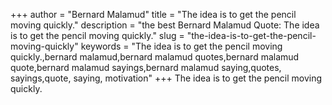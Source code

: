 +++
author = "Bernard Malamud"
title = "The idea is to get the pencil moving quickly."
description = "the best Bernard Malamud Quote: The idea is to get the pencil moving quickly."
slug = "the-idea-is-to-get-the-pencil-moving-quickly"
keywords = "The idea is to get the pencil moving quickly.,bernard malamud,bernard malamud quotes,bernard malamud quote,bernard malamud sayings,bernard malamud saying,quotes, sayings,quote, saying, motivation"
+++
The idea is to get the pencil moving quickly.
